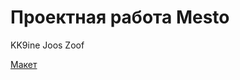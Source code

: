 # Проектная работа Mesto

KK9ine Joos Zoof

[Макет](https://www.figma.com/file/bjyvbKKJN2naO0ucURl2Z0/JavaScript.-Sprint-5?type=design&mode=design)

